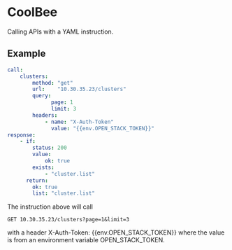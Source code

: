 # CoolBee
Calling APIs with a YAML instruction.

## Example

```yaml
call:
	clusters: 
		method: "get"
		url: 	"10.30.35.23/clusters"
		query:
			  page: 1
	  	  	  limit: 3
		headers:
			- name: "X-Auth-Token"
			  value: "{{env.OPEN_STACK_TOKEN}}"
response:
	- if:
	  	status: 200
		value:
			ok: true
		exists:
			- "cluster.list"
	  return:
		ok: true
		list: "cluster.list"
```

The instruction above will call 
```
GET 10.30.35.23/clusters?page=1&limit=3
```
with a header X-Auth-Token: {{env.OPEN_STACK_TOKEN}} where the value is from an environment variable OPEN_STACK_TOKEN.
